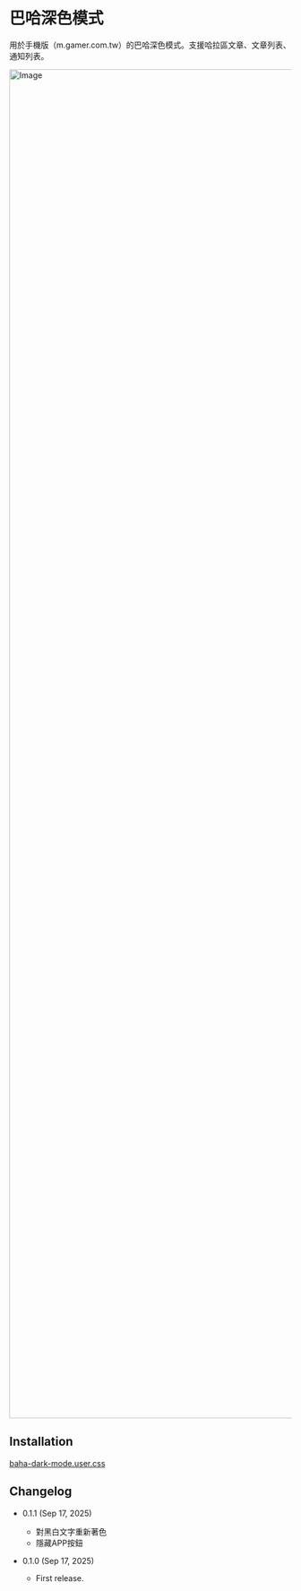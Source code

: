 巴哈深色模式
===========

用於手機版（m.gamer.com.tw）的巴哈深色模式。支援哈拉區文章、文章列表、通知列表。

<img width="1080" height="2408" alt="Image" src="https://github.com/user-attachments/assets/a0e471de-b554-4460-9b0f-53708e103523" />

Installation
------------

[baha-dark-mode.user.css](https://github.com/eight04/baha-dark-mode/raw/refs/heads/master/baha-dark-mode.user.css)

Changelog
---------

* 0.1.1 (Sep 17, 2025)

  - 對黑白文字重新著色
  - 隱藏APP按鈕

* 0.1.0 (Sep 17, 2025)

  - First release.
